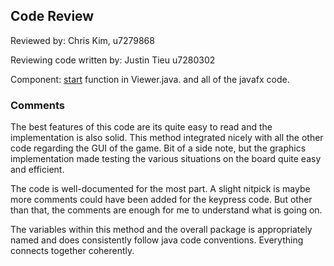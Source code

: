 ## Code Review

Reviewed by: Chris Kim, u7279868

Reviewing code written by: Justin Tieu u7280302

Component: [start](https://gitlab.cecs.anu.edu.au/u7279868/comp1140-ass2-thu11r/-/blob/master/src/comp1140/ass2/gui/Viewer.java#L66-128) function in Viewer.java. and all of the javafx code.

### Comments
The best features of this code are its quite easy to read and the implementation is also solid.
This method integrated nicely with all the other code regarding the GUI of the game. 
Bit of a side note, but the graphics implementation made testing the various situations on the board quite easy and efficient.

The code is well-documented for the most part. A slight nitpick is maybe more comments could have been added for the keypress code. 
But other than that, the comments are enough for me to understand what is going on. 

The variables within this method and the overall package is appropriately named and does consistently follow java code conventions. 
Everything connects together coherently.